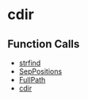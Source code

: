 # cdir

## Function Calls
- [strfind](Helper/strfind.md)
- [SepPositions](Helper/SepPositions.md)
- [FullPath](Helper/FullPath.md)
- [cdir](cdir.md)
